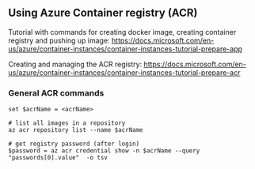 ## Using Azure Container registry (ACR)
Tutorial with commands for creating docker image, creating container registry and pushing up image:
https://docs.microsoft.com/en-us/azure/container-instances/container-instances-tutorial-prepare-app

Creating and managing the ACR registry:
https://docs.microsoft.com/en-us/azure/container-instances/container-instances-tutorial-prepare-acr

### General ACR commands
```
set $acrName = <acrName>

# list all images in a repository
az acr repository list --name $acrName

# get registry password (after login)
$password = az acr credential show -n $acrName --query "passwords[0].value"  -o tsv
```
